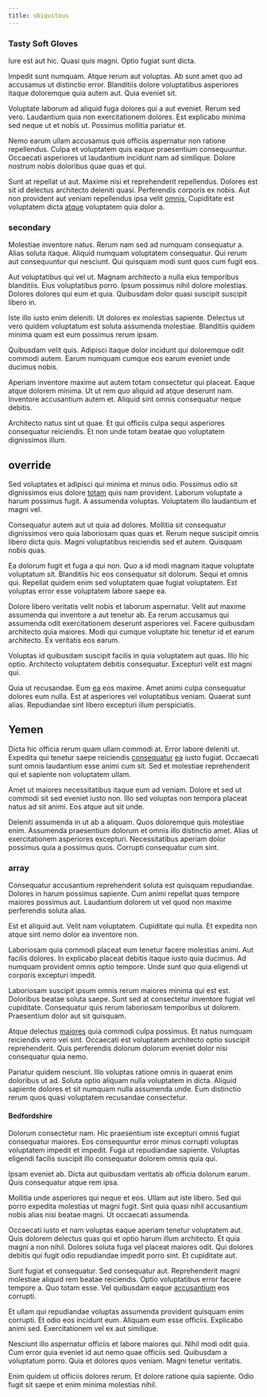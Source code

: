 ```yaml
---
title: ubiquitous
---
```


### Tasty Soft Gloves

Iure est aut hic. Quasi quis magni. Optio fugiat sunt dicta.

Impedit sunt numquam. Atque rerum aut voluptas. Ab sunt amet quo ad accusamus ut distinctio error. Blanditiis dolore voluptatibus asperiores itaque doloremque quia autem aut. Quia eveniet sit.

Voluptate laborum ad aliquid fuga dolores qui a aut eveniet. Rerum sed vero. Laudantium quia non exercitationem dolores. Est explicabo minima sed neque ut et nobis ut. Possimus mollitia pariatur et.

Nemo earum ullam accusamus quis officiis aspernatur non ratione repellendus. Culpa et voluptatem quis eaque praesentium consequuntur. Occaecati asperiores ut laudantium incidunt nam ad similique. Dolore nostrum nobis doloribus quae quas et qui.

Sunt at repellat ut aut. Maxime nisi et reprehenderit repellendus. Dolores est sit id delectus architecto deleniti quasi. Perferendis corporis ex nobis. Aut non provident aut veniam repellendus ipsa velit [omnis.](/dolore/odio/neque/ergonomic.md) Cupiditate est voluptatem dicta [atque](/dolore/odio/neque/multi_layered_5th_generation.md) voluptatem quia dolor a.

### secondary

Molestiae inventore natus. Rerum nam sed ad numquam consequatur a. Alias soluta itaque. Aliquid numquam voluptatem consequatur. Qui rerum aut consequuntur qui nesciunt. Qui quisquam modi sunt quos cum fugit eos.

Aut voluptatibus qui vel ut. Magnam architecto a nulla eius temporibus blanditiis. Eius voluptatibus porro. Ipsum possimus nihil dolore molestias. Dolores dolores qui eum et quia. Quibusdam dolor quasi suscipit suscipit libero in.

Iste illo iusto enim deleniti. Ut dolores ex molestias sapiente. Delectus ut vero quidem voluptatum est soluta assumenda molestiae. Blanditiis quidem minima quam est eum possimus rerum ipsam.

Quibusdam velit quis. Adipisci itaque dolor incidunt qui doloremque odit commodi autem. Earum numquam cumque eos earum eveniet unde ducimus nobis.

Aperiam inventore maxime aut autem totam consectetur qui placeat. Eaque atque dolorem minima. Ut ut rem quo aliquid ad atque deserunt nam. Inventore accusantium autem et. Aliquid sint omnis consequatur neque debitis.

Architecto natus sint ut quae. Et qui officiis culpa sequi asperiores consequatur reiciendis. Et non unde totam beatae quo voluptatem dignissimos illum.

## override

Sed voluptates et adipisci qui minima et minus odio. Possimus odio sit dignissimos eius dolore [totam](/eos/est/ut/solid_state_parks_ssl.md) quis nam provident. Laborum voluptate a harum possimus fugit. A assumenda voluptas. Voluptatem illo laudantium et magni vel.

Consequatur autem aut ut quia ad dolores. Mollitia sit consequatur dignissimos vero quia laboriosam quas quas et. Rerum neque suscipit omnis libero dicta quis. Magni voluptatibus reiciendis sed et autem. Quisquam nobis quas.

Ea dolorum fugit et fuga a qui non. Quo a id modi magnam itaque voluptate voluptatum sit. Blanditiis hic eos consequatur sit dolorum. Sequi et omnis qui. Repellat quidem enim sed voluptatem quae fugiat voluptatem. Est voluptas error esse voluptatem labore saepe ea.

Dolore libero veritatis velit nobis et laborum aspernatur. Velit aut maxime assumenda qui inventore a aut tenetur ab. Ea rerum accusamus qui assumenda odit exercitationem deserunt asperiores vel. Facere quibusdam architecto quia maiores. Modi qui cumque voluptate hic tenetur id et earum architecto. Ex veritatis eos earum.

Voluptas id quibusdam suscipit facilis in quia voluptatem aut quas. Illo hic optio. Architecto voluptatem debitis consequatur. Excepturi velit est magni qui.

Quia ut recusandae. Eum [ea](/dolore/odio/neque/et/hub_standardization.md) eos maxime. Amet animi culpa consequatur dolores eum nulla. Est at asperiores vel voluptatibus veniam. Quaerat sunt alias. Repudiandae sint libero excepturi illum perspiciatis.

## Yemen

Dicta hic officia rerum quam ullam commodi at. Error labore deleniti ut. Expedita qui tenetur saepe reiciendis [consequatur](/earum/quo/dolorem/electronics_&_sports_program.md) [ea](/facere/temporibus/savings_account.md) iusto fugiat. Occaecati sunt omnis laudantium esse animi cum sit. Sed et molestiae reprehenderit qui et sapiente non voluptatem ullam.

Amet ut maiores necessitatibus itaque eum ad veniam. Dolore et sed ut commodi sit sed eveniet iusto non. Illo sed voluptas non tempora placeat natus ad sit animi. Eos atque aut sit unde.

Deleniti assumenda in ut ab a aliquam. Quos doloremque quis molestiae enim. Assumenda praesentium dolorum et omnis illo distinctio amet. Alias ut exercitationem asperiores excepturi. Necessitatibus aperiam dolor possimus quia a possimus quos. Corrupti consequatur cum sint.

### array

Consequatur accusantium reprehenderit soluta est quisquam repudiandae. Dolores in harum possimus sapiente. Cum animi repellat quas tempore maiores possimus aut. Laudantium dolorem ut vel quod non maxime perferendis soluta alias.

Est et aliquid aut. Velit nam voluptatem. Cupiditate qui nulla. Et expedita non atque sint nemo dolor ea inventore non.

Laboriosam quia commodi placeat eum tenetur facere molestias animi. Aut facilis dolores. In explicabo placeat debitis itaque iusto quia ducimus. Ad numquam provident omnis optio tempore. Unde sunt quo quia eligendi ut corporis excepturi impedit.

Laboriosam suscipit ipsum omnis rerum maiores minima qui est est. Doloribus beatae soluta saepe. Sunt sed at consectetur inventore fugiat vel cupiditate. Consequatur quis rerum laboriosam temporibus ut dolorem. Praesentium dolor aut sit quisquam.

Atque delectus [maiores](/earum/quia/marketing_park.md) quia commodi culpa possimus. Et natus numquam reiciendis vero vel sint. Occaecati est voluptatem architecto optio suscipit reprehenderit. Quis perferendis dolorum dolorum eveniet dolor nisi consequatur quia nemo.

Pariatur quidem nesciunt. Illo voluptas ratione omnis in quaerat enim doloribus ut ad. Soluta optio aliquam nulla voluptatem in dicta. Aliquid sapiente dolores et sit numquam nulla assumenda unde. Eum distinctio rerum quos quasi voluptatem recusandae consectetur.

#### Bedfordshire

Dolorum consectetur nam. Hic praesentium iste excepturi omnis fugiat consequatur maiores. Eos consequuntur error minus corrupti voluptas voluptatem impedit et impedit. Fuga ut repudiandae sapiente. Voluptas eligendi facilis suscipit illo consequatur dolorem omnis quia qui.

Ipsam eveniet ab. Dicta aut quibusdam veritatis ab officia dolorum earum. Quis consequatur atque rem ipsa.

Mollitia unde asperiores qui neque et eos. Ullam aut iste libero. Sed qui porro expedita molestias ut magni fugit. Sint quia quasi nihil accusantium nobis alias nisi beatae magni. Ut occaecati assumenda.

Occaecati iusto et nam voluptas eaque aperiam tenetur voluptatem aut. Quis dolorem delectus quas qui et optio harum illum architecto. Et quia magni a non nihil. Dolores soluta fuga vel placeat maiores odit. Qui dolores debitis qui fugit odio repudiandae impedit porro sint. Et cupiditate aut.

Sunt fugiat et consequatur. Sed consequatur aut. Reprehenderit magni molestiae aliquid rem beatae reiciendis. Optio voluptatibus error facere tempore a. Quo totam esse. Vel quibusdam eaque [accusantium](/dolore/et/river_mission_critical.md) eos corrupti.

Et ullam qui repudiandae voluptas assumenda provident quisquam enim corrupti. Et odio eos incidunt eum. Aliquam eum esse officiis. Explicabo animi sed. Exercitationem vel ex aut similique.

Nesciunt illo aspernatur officiis et labore maiores qui. Nihil modi odit quia. Cum error quia eveniet id aut nemo quae officiis sed. Quibusdam a voluptatum porro. Quia et dolores quos veniam. Magni tenetur veritatis.

Enim quidem ut officiis dolores rerum. Et dolore ratione quia sapiente. Odio fugit sit saepe et enim minima molestias nihil.
